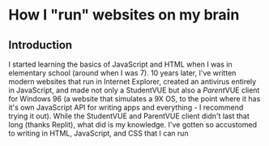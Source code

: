 # How I "run" websites on my brain
## Introduction
I started learning the basics of JavaScript and HTML when I was in elementary school (around when I was 7). 10 years later, I've written modern websites that run in Internet Explorer, created an antivirus entirely in JavaScript, and made not only a StudentVUE but also a *Parent*VUE client for Windows 96 (a website that simulates a 9X OS, to the point where it has it's own JavaScript API for writing apps and everything - I recommend trying it out). While the StudentVUE and ParentVUE client didn't last that long (thanks Replit), what did is my knowledge. I've gotten so accustomed to writing in HTML, JavaScript, and CSS that I can run
